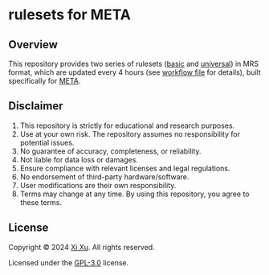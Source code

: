 # rulesets for META

## Overview

This repository provides two series of rulesets ([basic](https://github.com/xixu-me/rulesets-for-META/tree/basic) and [universal](https://github.com/xixu-me/rulesets-for-META/tree/universal)) in MRS format, which are updated every 4 hours (see [workflow file](https://github.com/xixu-me/rulesets-for-META/blob/main/.github/workflows/build-and-publish.yml) for details), built specifically for [META](https://github.com/xixu-me/META).

## Disclaimer

1. This repository is strictly for educational and research purposes.
2. Use at your own risk. The repository assumes no responsibility for potential issues.
3. No guarantee of accuracy, completeness, or reliability.
4. Not liable for data loss or damages.
5. Ensure compliance with relevant licenses and legal regulations.
6. No endorsement of third-party hardware/software.
7. User modifications are their own responsibility.
8. Terms may change at any time. By using this repository, you agree to these terms.

## License

Copyright &copy; 2024 [Xi Xu](https://xi-xu.me). All rights reserved.

Licensed under the [GPL-3.0](https://github.com/xixu-me/rulesets-for-META/blob/main/LICENSE) license.  
